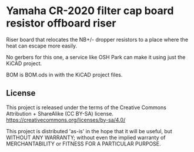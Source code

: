 # Yamaha CR-2020 filter cap board resistor offboard riser
Riser board that relocates the NB+/- dropper resistors to a place where the heat can escape more easily.

No gerbers for this one, a service like OSH Park can make it using just the KiCAD project.

BOM is BOM.ods in with the KiCAD project files.

## License
This project is released under the terms of the Creative Commons Attribution + ShareAlike (CC BY-SA) license. https://creativecommons.org/licenses/by-sa/4.0/

This project is distributed 'as-is' in the hope that it will be useful, but WITHOUT ANY WARRANTY; without even the implied warranty of MERCHANTABILITY or FITNESS FOR A PARTICULAR PURPOSE.
